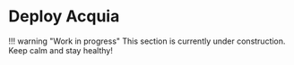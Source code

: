 # Deploy Acquia

!!! warning "Work in progress"
	This section is currently under construction. Keep calm and stay healthy!

<!-- To deploy and configure Acquia connector in your environment using Github flow, follow this [guide](TODO: Add link to the Github wiki in context of https://chilipublishintranet.atlassian.net/browse/WRS-1892). This is a temoral solution until launching of the Connector Hub -->